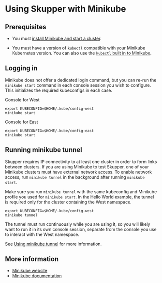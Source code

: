 # Using Skupper with Minikube

## Prerequisites

* You must [install Minikube and start a cluster][gs].

* You must have a version of `kubectl` compatible with your Minikube
  Kubernetes version.  You can also use the [`kubectl` built in to
  Minikube][kubectl].

[gs]: https://minikube.sigs.k8s.io/docs/start/
[kubectl]: https://minikube.sigs.k8s.io/docs/handbook/kubectl/

## Logging in

Minikube does not offer a dedicated login command, but you can re-run
the `minikube start` command in each console session you wish to
configure.  This initializes the required kubeconfigs in each case.

<div class="code-label session-2">Console for West</div>

    export KUBECONFIG=$HOME/.kube/config-west
    minikube start

<div class="code-label session-1">Console for East</div>

    export KUBECONFIG=$HOME/.kube/config-east
    minikube start

## Running minikube tunnel

Skupper requires IP connectivity to at least one cluster in order to
form links between clusters.  If you are using Minikube to test
Skupper, one of your Minikube clusters must have external network
access.  To enable network access, run `minikube tunnel` in the
background after running `minikube start`.

Make sure you run `minikube tunnel` with the same kubeconfig and
Minikube profile you used for `minikube start`.  In the Hello World
example, the tunnel is required only for the cluster containing the
West namespace.

    export KUBECONFIG=$HOME/.kube/config-west
    minikube tunnel

The tunnel must run continuously while you are using it, so you will
likely want to run it in its own console session, separate from the
console you use to interact with the West namespace.

See [Using minikube tunnel][tunnel] for more information.

[tunnel]: https://minikube.sigs.k8s.io/docs/handbook/accessing/#using-minikube-tunnel

## More information

* [Minikube website](https://minikube.sigs.k8s.io/community/)
* [Minikube documentation](https://minikube.sigs.k8s.io/docs/)
